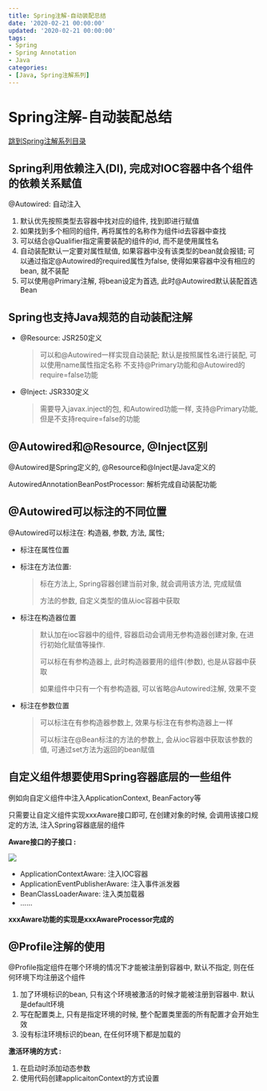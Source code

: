 ```yaml
---
title: Spring注解-自动装配总结
date: '2020-02-21 00:00:00'
updated: '2020-02-21 00:00:00'
tags:
- Spring
- Spring Annotation
- Java
categories:
- [Java, Spring注解系列]
---
```


# Spring注解-自动装配总结

[跳到Spring注解系列目录](spring-anno-table.md)

## Spring利用依赖注入(DI), 完成对IOC容器中各个组件的依赖关系赋值

@Autowired: 自动注入
1. 默认优先按照类型去容器中找对应的组件, 找到即进行赋值
2. 如果找到多个相同的组件, 再将属性的名称作为组件id去容器中查找
3. 可以结合@Qualifier指定需要装配的组件的id, 而不是使用属性名
4. 自动装配默认一定要对属性赋值, 如果容器中没有该类型的bean就会报错; 可以通过指定@Autowired的required属性为false, 使得如果容器中没有相应的bean, 就不装配
5. 可以使用@Primary注解, 将bean设定为首选, 此时@Autowired默认装配首选Bean

## Spring也支持Java规范的自动装配注解

- @Resource: JSR250定义

  > 可以和@Autowired一样实现自动装配; 默认是按照属性名进行装配, 可以使用name属性指定名称
  > 不支持@Primary功能和@Autowired的require=false功能

- @Inject: JSR330定义

  > 需要导入javax.inject的包, 和Autowired功能一样, 支持@Primary功能, 但是不支持require=false的功能

## @Autowired和@Resource, @Inject区别

@Autowired是Spring定义的, @Resource和@Inject是Java定义的

AutowiredAnnotationBeanPostProcessor: 解析完成自动装配功能

## @Autowired可以标注的不同位置

@Autowired可以标注在: 构造器, 参数, 方法, 属性;

- 标注在属性位置

- 标注在方法位置:

  > 标在方法上, Spring容器创建当前对象, 就会调用该方法, 完成赋值
  >
  > 方法的参数, 自定义类型的值从ioc容器中获取

- 标注在构造器位置

  > 默认加在ioc容器中的组件, 容器启动会调用无参构造器创建对象, 在进行初始化赋值等操作.
  >
  > 可以标在有参构造器上, 此时构造器要用的组件(参数), 也是从容器中获取
  >
  > 如果组件中只有一个有参构造器, 可以省略@Autowired注解, 效果不变

- 标注在参数位置

  > 可以标注在有参构造器参数上, 效果与标注在有参构造器上一样
  >
  > 可以标注在@Bean标注的方法的参数上, 会从ioc容器中获取该参数的值, 可通过set方法为返回的bean赋值

## 自定义组件想要使用Spring容器底层的一些组件

例如向自定义组件中注入ApplicationContext, BeanFactory等

只需要让自定义组件实现xxxAware接口即可, 在创建对象的时候, 会调用该接口规定的方法, 注入Spring容器底层的组件

**Aware接口的子接口 :**

![](https://gitee.com/swang-harbin/pic-bed/raw/master/images/2021/20210116002846.png)

- ApplicationContextAware: 注入IOC容器
- ApplicationEventPublisherAware: 注入事件派发器
- BeanClassLoaderAware: 注入类加载器
- ......

**xxxAware功能的实现是xxxAwareProcessor完成的**

## @Profile注解的使用

@Profile指定组件在哪个环境的情况下才能被注册到容器中, 默认不指定, 则在任何环境下均注册这个组件

1. 加了环境标识的bean, 只有这个环境被激活的时候才能被注册到容器中. 默认是default环境
2. 写在配置类上, 只有是指定环境的时候, 整个配置类里面的所有配置才会开始生效
3. 没有标注环境标识的bean, 在任何环境下都是加载的

**激活环境的方式 :**

1. 在启动时添加动态参数
2. 使用代码创建applicaitonContext的方式设置
